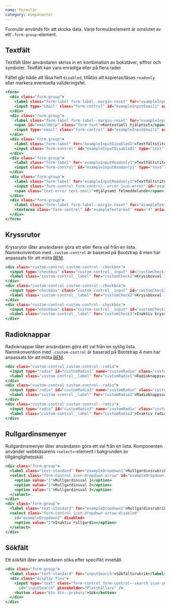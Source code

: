 ```yaml
---
name: Formulär
category: Komponenter
---
```


Formulär används för att skicka data. Varje formulärelement är omslutet av ett `.form-group`-element.

## Textfält
Textfält låter användaren skriva in en kombination av bokstäver, siffror och symboler.
Textfält kan vara enradiga eller på flera rader.

Fältet går både att låsa helt `disabled`, tillåtas att kopieras/läsas `readonly` eller markera eventuella valideringsfel.

```input-simple.html
<form>
  <div class="form-group">
    <label class="form-label form-label--margin-reset" for="exampleInputEmail1">Textfältstitel</label>
    <input type="email" class="form-control" id="exampleInputEmail1" aria-describedby="emailHelp" placeholder="Platshållare">
  </div>
  <div class="form-group">
    <label class="form-label form-label--margin-reset" for="exampleInputEmail1">Textfältstitel</label>
    <span id="emailHelp" class="form-text">Kontextuell hjälptext</span>
    <input type="email" class="form-control" id="exampleInputEmail1" aria-describedby="emailHelp" placeholder="Platshållare">
  </div>
  <div class="form-group">
    <label class="form-label" for="exampleInputDisabled1">Textfältstitel</label>
    <input class="form-control" id="exampleInputDisabled1" type="text" placeholder="Inaktivt textfält" disabled>
  </div>
  <div class="form-group">
    <label class="form-label" for="exampleInputReadonly1">Textfältstitel</label>
    <input class="form-control" id="exampleInputReadonly1" type="text" value="Inaktivt textfält där texten kan kopieras men inte ändras" placeholder="Inaktivt textfält" readonly>
  </div>
  <div class="form-group">
    <label class="form-label" for="exampleInputReadonly1">Textfältstitel<span class="text-error">*</span></label>
    <input class="form-control form-control--error icon-error" id="exampleInputReadonly1" type="text" placeholder="">
    <span class="text-error text-small">Hjälpsamt felmeddelande</span>
  </div>
  <div class="form-group">
    <label class="form-label form-label--margin-reset" for="exampleTextarea1">Textfältstitel</label>
    <textarea class="form-control" id="exampleTextarea1" rows="4" aria-describedby="textareaHelp" placeholder="Platshållare"></textarea>
  </div>
</form>
```

## Kryssrutor

Kryssrytor låter användaren göra ett eller flera val från en lista.
Namnkonvention med `.custom-control` är baserad på Bootstrap 4 men har anpassats för att möta [BEM](#konventioner).

```checkbox.html
<div class="custom-control custom-control--checkbox">
  <input type="checkbox" class="custom-control__input" id="customCheck1">
  <label class="custom-control__label" for="customCheck1">Kryssboxval 1</label>
</div>
<div class="custom-control custom-control--checkbox">
  <input type="checkbox" class="custom-control__input" id="customCheck2">
  <label class="custom-control__label" for="customCheck2">Kryssboxval 1</label>
</div>
<div class="custom-control custom-control--checkbox">
  <input type="checkbox" class="custom-control__input" id="customCheck3" disabled>
  <label class="custom-control__label" for="customCheck3">Inaktiv kryssbox</label>
</div>
```

## Radioknappar

Radioknappar låter användaren göra ett val från en synlig lista.
Namnkonvention med `.custom-control` är baserad på Bootstrap 4 men har anpassats för att möta [BEM](#konventioner).

```radio.html
<div class="custom-control custom-control--radio">
  <input type="radio" id="customRadio1" name="customRadio" class="custom-control__input">
  <label class="custom-control__label" for="customRadio1">Radioknappsval 1</label>
</div>
<div class="custom-control custom-control--radio">
  <input type="radio" id="customRadio2" name="customRadio" class="custom-control__input">
  <label class="custom-control__label" for="customRadio2">Radioknappsval 2</label>
</div>
<div class="custom-control custom-control--radio">
  <input type="radio" id="customRadio3" name="customRadio" class="custom-control__input" disabled>
  <label class="custom-control__label" for="customRadio3">Inaktiv radioknapp</label>
</div>
```

## Rullgardinsmenyer

Rullgardinsmenyer låter användaren göra ett val från en lista.
Komponenten använder webbläsarens `<select>`-element i bakgrunden av tillgänglighetsskäl.

```dropdown.html
<div class="form-group">
  <label class="text-standard" for="exampleDropdown1">Rullgardinsrubrik</label>
  <select class="form-control icon-dropdown-arrow" id="exampleDropdown1">
    <option value="1">Rullgardinsval 1</option>
    <option value="1">Rullgardinsval 2</option>
    <option value="1">Rullgardinsval 3</option>
  </select>
</div>
<div class="form-group">
  <label class="text-standard" for="exampleDropdown2">Rullgardinsrubrik</label>
  <select class="form-control icon-dropdown-arrow-disabled"
    id="exampleDropdown2" disabled>
    <option value="1">Inaktiv rullgardin</option>
  </select>
</div>
```

## Sökfält

Ett sökfält låter användaren söka efter specifikt innehåll.

```searchfield.html
<div class="form-group">
  <label class="text-standard" for="inputSearch">Sökfältsrubrik</label>
  <div class="display-flex">
    <input type="text" class="form-control form-control--search icon-search"
      id="inputSearch" placeholder="Platshållare" />
    <button class="btn btn--primary">Sök</button>
  </div>
</div>
```
